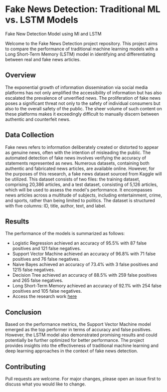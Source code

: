 # Fake News Detection: Traditional ML vs. LSTM Models
Fake New Detection Model using Ml and LSTM

Welcome to the Fake News Detection project repository. This project aims to compare the performance of traditional machine learning models with a Long Short-Term Memory (LSTM) model in identifying and differentiating between real and fake news articles. 

## Overview

The exponential growth of information dissemination via social media platforms has not only amplified the accessibility of information but has also escalated the prevalence of unverified news. The proliferation of fake news poses a significant threat not only to the safety of individual consumers but also to the overall safety of the public. The sheer volume of such content on these platforms makes it exceedingly difficult to manually discern between authentic and counterfeit news.

## Data Collection

Fake news refers to information deliberately created or distorted to appear as genuine news, often with the intention of misleading the public. The automated detection of fake news involves verifying the accuracy of statements represented as news. Numerous datasets, containing both authentic and fabricated news articles, are available online. However, for the purposes of this research, a fake news dataset sourced from Kaggle will be utilized. This dataset consists of two files: the training dataset, comprising 20,386 articles, and a test dataset, consisting of 5,126 articles, which will be used to assess the model's performance. It encompasses news articles across a multitude of subjects, including entertainment, crime, and sports, rather than being limited to politics. The dataset is structured with five columns: ID, title, author, text, and label.

## Results

The performance of the models is summarized as follows:

- Logistic Regression achieved an accuracy of 95.5% with 87 false positives and 121 false negatives.
- Support Vector Machine achieved an accuracy of 96.8% with 71 false positives and 76 false negatives.
- Naive Bayes achieved an accuracy of 73.4% with 3 false positives and 1215 false negatives.
- Decision Tree achieved an accuracy of 88.5% with 259 false positives and 265 false negatives.
- Long Short-Term Memory achieved an accuracy of 92.1% with 254 false positives and 105 false negatives.
- Access the research work [here](https://www.researchgate.net/publication/379082742_An_Analytical_Exploration_Assessing_the_Efficacy_of_Traditional_Machine_Learning_Techniques_and_LSTM_Models_in_Identifying_Fake_News?channel=doi&linkId=65fa68f1d3a0855142351d0f&showFulltext=true) 

## Conclusion

Based on the performance metrics, the Support Vector Machine model emerged as the top performer in terms of accuracy and false positives. However, the LSTM model also demonstrated promising results and could potentially be further optimized for better performance. The project provides insights into the effectiveness of traditional machine learning and deep learning approaches in the context of fake news detection.

## Contributing

Pull requests are welcome. For major changes, please open an issue first to discuss what you would like to change.



